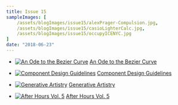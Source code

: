 ```yaml
---
title: Issue 15
sampleImages: [
    /assets/blogImages/issue15/alexPrager-Compulsion.jpg,
    /assets/blogImages/issue15/casioLighterCalc.jpg,
    /assets/blogImages/issue15/occupyICENYC.jpg
]
date: "2018-06-23"
---
```


* [![An Ode to the Bezier Curve](/assets/blogImages/issue15/bezierCurve.gif "Animated visualization of a bezier curve calculation")](https://blog.prototypr.io/an-ode-to-the-bezier-curve-3eb9eca038ff)
[An Ode to the Bezier Curve](https://blog.prototypr.io/an-ode-to-the-bezier-curve-3eb9eca038ff)

* [![Component Design Guidelines](/assets/blogImages/issue15/componentGuidelines.jpg "Wireframe of a component guidelines site")](https://medium.com/eightshapes-llc/component-design-guidelines-eca706100e7c)
[Component Design Guidelines](https://medium.com/eightshapes-llc/component-design-guidelines-eca706100e7c)

* [![Generative Artistry](/assets/blogImages/issue15/cubicDisarray.jpg "Screenshot of the 'Cubic Disarray' example")](https://generativeartistry.com/)
[Generative Artistry](https://generativeartistry.com/)

* [![After Hours Vol. 5](/assets/blogImages/issue15/hamburgAfterhours.jpg "Photo of a small blank billboard lit up late at night in Hamburg, Germany")](https://www.behance.net/gallery/66020475/After-Hours-Vol5)
[After Hours Vol. 5](https://www.behance.net/gallery/66020475/After-Hours-Vol5)

